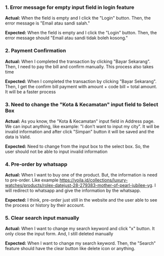 ### 1. Error message for empty input field in login feature

**Actual:**
When the field is empty and I click the "Login" button. Then, the error message is "Email atau sandi salah."

**Expected:**
When the field is empty and I click the "Login" button. Then, the error message should "Email atau sandi tidak boleh kosong."

### 2. Payment Confirmation

**Actual:**
When I completed the transaction by clicking "Bayar Sekarang". Then, I need to pay the bill and confirm manually.
This process also takes time

**Expected:**
When I completed the transaction by clicking "Bayar Sekarang". Then, I get the confirm bill payment with amount + code bill = total amount.
It will be a faster process

### 3. Need to change the "Kota & Kecamatan" input field to Select Box

**Actual:**
As you know, the "Kota & Kecamatan" input field in Address page. We can input anything, like example: "I don't want to input my city".
It will be invalid information and after click "Simpan" button it will be saved and the data is Valid.

**Expected:**
Need to change from the input box to the select box. So, the user should not be able to input invalid information

### 4. Pre-order by whatsapp

**Actual:**
When I want to buy one of the product. But, the information is need to pre-order. Like example https://voila.id/collections/luxury-watches/products/rolex-datejust-28-279383-mother-of-pearl-jubilee-yg.
I will redirect to whatsapp and give the information by the whatsapp.

**Expected:**
I think, pre-order just still in the website and the user able to see the process or history by their account.

### 5. Clear search input manually

**Actual:**
When I want to change my search keyword and click "x" button. It only close the input form. And, I still deleted manually

**Expected:**
When I want to change my search keyword. Then, the "Search" feature should have the clear button like delete icon or anything.